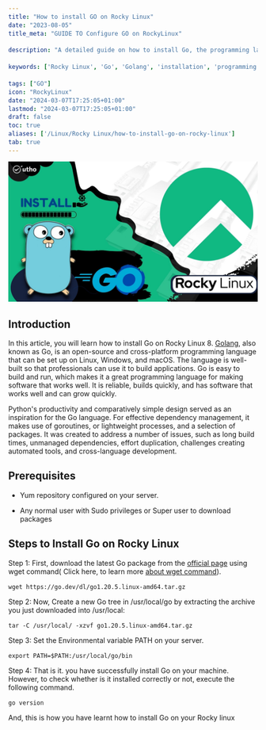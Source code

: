 ```yaml
---
title: "How to install GO on Rocky Linux"
date: "2023-08-05"
title_meta: "GUIDE TO Configure GO on RockyLinux"

description: "A detailed guide on how to install Go, the programming language created by Google, on Rocky Linux."

keywords: ['Rocky Linux', 'Go', 'Golang', 'installation', 'programming language', 'Linux', 'development']

tags: ["GO"]
icon: "RockyLinux"
date: "2024-03-07T17:25:05+01:00"
lastmod: "2024-03-07T17:25:05+01:00" 
draft: false
toc: true
aliases: ['/Linux/Rocky Linux/how-to-install-go-on-rocky-linux']
tab: true
---
```


![How to install Go on Rocky Linux](images/How-to-install-Go-on-Rocky-Linux.jpg)

## Introduction

In this article, you will learn how to install Go on Rocky Linux 8. [Golang](https://en.wikipedia.org/wiki/Go_(programming_language)), also known as Go, is an open-source and cross-platform programming language that can be set up on Linux, Windows, and macOS. The language is well-built so that professionals can use it to build applications. Go is easy to build and run, which makes it a great programming language for making software that works well. It is reliable, builds quickly, and has software that works well and can grow quickly.

Python's productivity and comparatively simple design served as an inspiration for the Go language. For effective dependency management, it makes use of goroutines, or lightweight processes, and a selection of packages. It was created to address a number of issues, such as long build times, unmanaged dependencies, effort duplication, challenges creating automated tools, and cross-language development.

## Prerequisites

- Yum repository configured on your server.

- Any normal user with Sudo privileges or Super user to download packages

## Steps to Install Go on Rocky Linux

Step 1: First, download the latest Go package from the [official page](https://go.dev/dl/) using wget command( Click here, to learn more [about wget command](https://utho.com/docs/tutorial/download-online-resources-from-the-command-line-with-wget/)).

```
wget https://go.dev/dl/go1.20.5.linux-amd64.tar.gz
```
Step 2: Now, Create a new Go tree in /usr/local/go by extracting the archive you just downloaded into /usr/local:

```
tar -C /usr/local/ -xzvf go1.20.5.linux-amd64.tar.gz
```
Step 3: Set the Environmental variable PATH on your server.

```
export PATH=$PATH:/usr/local/go/bin
```
Step 4: That is it. you have successfully install Go on your machine. However, to check whether is it installed correctly or not, execute the following command.

```
go version
```
And, this is how you have learnt how to install Go on your Rocky linux
